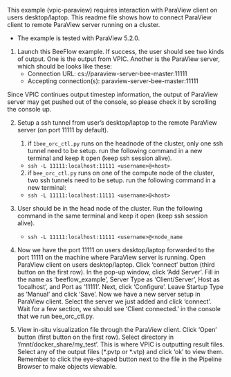 This example (vpic-paraview) requires interaction with ParaView client on users desktop/laptop. This readme file shows how to connect ParaView client to remote ParaView server running on a cluster.

* The example is tested with ParaView 5.2.0.

1. Launch this BeeFlow example. If success, the user should see two kinds of output. One is the output from VPIC. Another is the ParaView server, which should be looks like these:
	- Connection URL: cs://paraview-server-bee-master:11111
	- Accepting connection(s): paraview-server-bee-master:11111

Since VPIC continues output timestep information, the output of ParaView server may get pushed out of the console, so please check it by scrolling the console up. 

2. Setup a ssh tunnel from user’s desktop/laptop to the remote ParaView server (on port 11111 by default). 
	1. if `1bee_orc_ctl.py` runs on the headnode of the cluster, only one ssh tunnel need to be setup. run the following command in a new terminal and keep it open (keep ssh session alive).
	- `ssh -L 11111:localhost:11111 <username>@<host>`
	2. if `bee_orc_ctl.py` runs on one of the compute node of the cluster, two ssh tunnels need to be setup. run the following command in a new terminal:
	- `ssh -L 11111:localhost:11111 <username>@<host>`
	
3. User should be in the head node of the cluster. Run the following command in the same terminal and keep it open (keep ssh session alive).
	- `ssh -L 11111:localhost:11111 <username>@<node_name` 

4. Now we have the port 11111 on users desktop/laptop forwarded to the port 11111 on the machine where ParaView server is running. Open ParaView client on users desktop/laptop. Click ‘connect’ button (third button on the first row). In the pop-up window, click ‘Add Server’. Fill in the name as ‘beeflow_example’, Server Type as ‘Client/Server’, Host as ‘localhost’, and Port as ‘11111’. Next, click ‘Configure’. Leave Startup Type as ‘Manual’ and click ‘Save’. Now we have a new server setup in ParaView client. Select the server we just added and click ‘connect’. Wait for a few section, we should see ‘Client connected.’ in the console that we run bee_orc_ctl.py.

5. View in-situ visualization file through the ParaView client. Click ‘Open’ button (first button on the first row). Select directory in ‘/mnt/docker_share/my_test’. This is where VPIC is outputting result files. Select any of the output files (*.pvtp or *.vtp) and click ‘ok’ to view them. Remember to click the eye-shaped button next to the file in the Pipeline Browser to make objects viewable.


